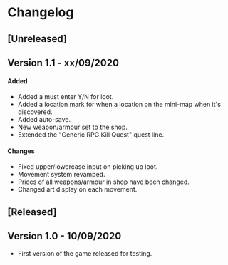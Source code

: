 Changelog
=

[Unreleased]
-
Version 1.1 - xx/09/2020
-
#### Added
- Added a must enter Y/N for loot.
- Added a location mark for when a location on the mini-map when it's discovered.
- Added auto-save.
- New weapon/armour set to the shop.
- Extended the "Generic RPG Kill Quest" quest line.

#### Changes
- Fixed upper/lowercase input on picking up loot.
- Movement system revamped.
- Prices of all weapons/armour in shop have been changed.
- Changed art display on each movement.

[Released]
-
Version 1.0 - 10/09/2020
-
- First version of the game released for testing.


